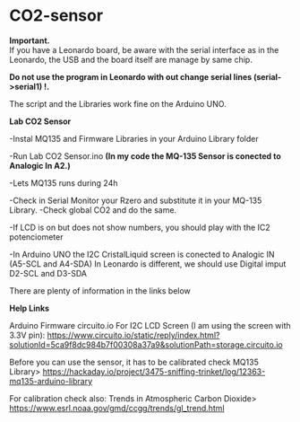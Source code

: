 # CO2-sensor

**Important.**  
If you have a Leonardo board, be aware with the serial interface as in the Leonardo, the USB and the board itself are manage by same chip.  

__Do not use the program in **Leonardo** with out change serial lines (serial->serial1) !.__

The script and the Libraries work fine on the Arduino UNO.

**Lab CO2 Sensor**

-Instal MQ135 and Firmware Libraries in your Arduino Library folder

-Run Lab CO2 Sensor.ino __(In my code the MQ-135 Sensor is conected to Analogic In A2.)__

-Lets MQ135 runs during 24h

-Check in Serial Monitor your Rzero and substitute it in your MQ-135 Library.
-Check global CO2 and do the same.

-If LCD is on but does not show numbers, you should play with the IC2 potenciometer 

-In Arduino UNO the I2C CristalLiquid screen is conected to Analogic IN (A5-SCL and A4-SDA) In Leonardo is different, we should use Digital imput D2-SCL and D3-SDA

There are plenty of information in the links below 



**Help Links**


Arduino Firmware circuito.io For I2C LCD Screen (I am using the screen with 3.3V pin): https://www.circuito.io/static/reply/index.html?solutionId=5ca9f8dc984b7f00308a37a9&solutionPath=storage.circuito.io

Before you can use the sensor, it has to be calibrated check MQ135 Library> https://hackaday.io/project/3475-sniffing-trinket/log/12363-mq135-arduino-library

For calibration check also: Trends in Atmospheric Carbon Dioxide> https://www.esrl.noaa.gov/gmd/ccgg/trends/gl_trend.html


